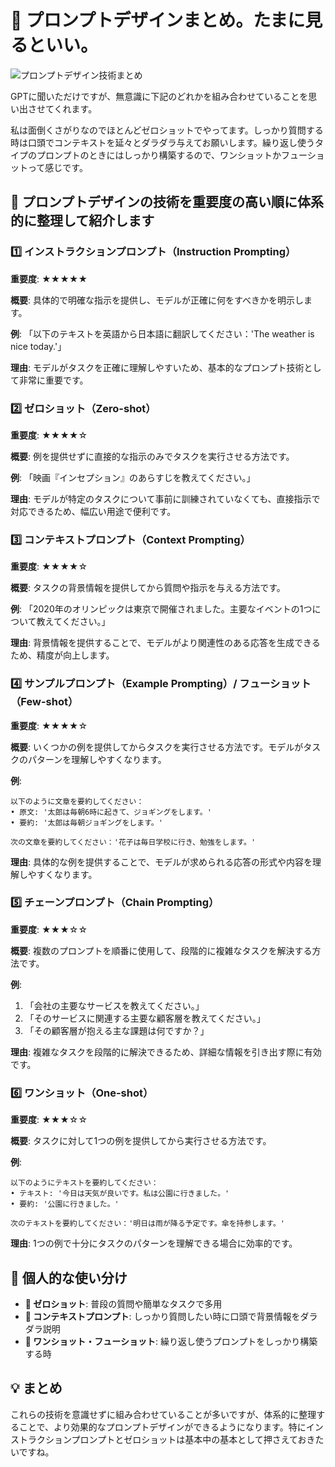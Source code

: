 # 🤖 プロンプトデザインまとめ。たまに見るといい。

![プロンプトデザイン技術まとめ](/images/note/ne9a0c4b0e4c6_447d51f2b8dfe3a020c0d372c7c2cc6b.png)

GPTに聞いただけですが、無意識に下記のどれかを組み合わせていることを思い出させてくれます。

私は面倒くさがりなのでほとんどゼロショットでやってます。しっかり質問する時は口頭でコンテキストを延々とダラダラ与えてお願いします。繰り返し使うタイプのプロンプトのときにはしっかり構築するので、ワンショットかフューショットって感じです。

## 🎯 プロンプトデザインの技術を重要度の高い順に体系的に整理して紹介します

### 1️⃣ インストラクションプロンプト（Instruction Prompting）
**重要度**: ★★★★★

**概要**: 具体的で明確な指示を提供し、モデルが正確に何をすべきかを明示します。

**例**:
「以下のテキストを英語から日本語に翻訳してください：'The weather is nice today.'」

**理由**: モデルがタスクを正確に理解しやすいため、基本的なプロンプト技術として非常に重要です。

### 2️⃣ ゼロショット（Zero-shot）
**重要度**: ★★★★☆

**概要**: 例を提供せずに直接的な指示のみでタスクを実行させる方法です。

**例**:
「映画『インセプション』のあらすじを教えてください。」

**理由**: モデルが特定のタスクについて事前に訓練されていなくても、直接指示で対応できるため、幅広い用途で便利です。

### 3️⃣ コンテキストプロンプト（Context Prompting）
**重要度**: ★★★★☆

**概要**: タスクの背景情報を提供してから質問や指示を与える方法です。

**例**:
「2020年のオリンピックは東京で開催されました。主要なイベントの1つについて教えてください。」

**理由**: 背景情報を提供することで、モデルがより関連性のある応答を生成できるため、精度が向上します。

### 4️⃣ サンプルプロンプト（Example Prompting）/ フューショット（Few-shot）
**重要度**: ★★★★☆

**概要**: いくつかの例を提供してからタスクを実行させる方法です。モデルがタスクのパターンを理解しやすくなります。

**例**:
```
以下のように文章を要約してください：
• 原文: '太郎は毎朝6時に起きて、ジョギングをします。'
• 要約: '太郎は毎朝ジョギングをします。'

次の文章を要約してください：'花子は毎日学校に行き、勉強をします。'
```

**理由**: 具体的な例を提供することで、モデルが求められる応答の形式や内容を理解しやすくなります。

### 5️⃣ チェーンプロンプト（Chain Prompting）
**重要度**: ★★★☆☆

**概要**: 複数のプロンプトを順番に使用して、段階的に複雑なタスクを解決する方法です。

**例**:
1. 「会社の主要なサービスを教えてください。」
2. 「そのサービスに関連する主要な顧客層を教えてください。」
3. 「その顧客層が抱える主な課題は何ですか？」

**理由**: 複雑なタスクを段階的に解決できるため、詳細な情報を引き出す際に有効です。

### 6️⃣ ワンショット（One-shot）
**重要度**: ★★★☆☆

**概要**: タスクに対して1つの例を提供してから実行させる方法です。

**例**:
```
以下のようにテキストを要約してください：
• テキスト: '今日は天気が良いです。私は公園に行きました。'
• 要約: '公園に行きました。'

次のテキストを要約してください：'明日は雨が降る予定です。傘を持参します。'
```

**理由**: 1つの例で十分にタスクのパターンを理解できる場合に効率的です。

## 🎨 個人的な使い分け

- **🎯 ゼロショット**: 普段の質問や簡単なタスクで多用
- **📝 コンテキストプロンプト**: しっかり質問したい時に口頭で背景情報をダラダラ説明
- **🔄 ワンショット・フューショット**: 繰り返し使うプロンプトをしっかり構築する時

## 💡 まとめ

これらの技術を意識せずに組み合わせていることが多いですが、体系的に整理することで、より効果的なプロンプトデザインができるようになります。特にインストラクションプロンプトとゼロショットは基本中の基本として押さえておきたいですね。